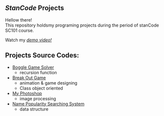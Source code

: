 ## *StanCode* Projects
Hellow there!\
This repository holdsmy programing projects during the period of stanCode SC101 course.

Watch my *[demo video!](https://drive.google.com/drive/folders/1Gi3bn9qPW_gR0ISyGzVPLd5Bztdvd7rF?fbclid=IwAR36BW3v_bHn-Idsh-0_ROSWLwrXOzoervZId25OOzH2LX4b6FCGDfULdDg)*

## Projects Source Codes:
* [Boggle Game Solver](https://github.com/Albert840529/SC-Projects/blob/master/python_Projects/boggle_game_solver/boggle.py)
  * recursion function
* [Break Out Game](https://github.com/Albert840529/SC-Projects/blob/master/python_Projects/break_out_game/breakout.py)
  * animation & game designing
  * Class object oriented 
* [My Photoshop](https://github.com/Albert840529/SC-Projects/blob/master/python_Projects/my_photoshop/stanCodoshop.py)
  * image processing
* [Name Popularity Searching System](https://github.com/Albert840529/SC-Projects/blob/master/python_Projects/name_searching_system/babynames.py)
  * data structure
